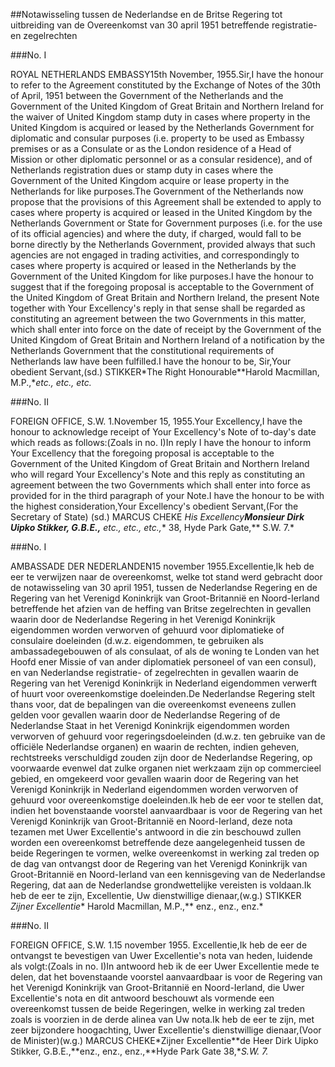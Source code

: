 <meta http-equiv='Content-Type' content='text/html; charset=utf-8' />

##Notawisseling tussen de Nederlandse en de Britse Regering tot uitbreiding van de Overeenkomst van 30 april 1951 betreffende registratie- en zegelrechten

###No. I 

ROYAL NETHERLANDS EMBASSY15th November, 1955.Sir,I have the honour to refer to the Agreement constituted by the Exchange of Notes of the 30th of April, 1951 between the Government of the Netherlands and the Government of the United Kingdom of Great Britain and Northern Ireland for the waiver of United Kingdom stamp duty in cases where property in the United Kingdom is acquired or leased by the Netherlands Government for diplomatic and consular purposes (i.e. property to be used as Embassy premises or as a Consulate or as the London residence of a Head of Mission or other diplomatic personnel or as a consular residence), and of Netherlands registration dues or stamp duty in cases where the Government of the United Kingdom acquire or lease property in the Netherlands for like purposes.The Government of the Netherlands now propose that the provisions of this Agreement shall be extended to apply to cases where property is acquired or leased in the United Kingdom by the Netherlands Government or State for Government purposes (i.e. for the use of its official agencies) and where the duty, if charged, would fall to be borne directly by the Netherlands Government, provided always that such agencies are not engaged in trading activities, and correspondingly to cases where property is acquired or leased in the Netherlands by the Government of the United Kingdom for like purposes.I have the honour to suggest that if the foregoing proposal is acceptable to the Government of the United Kingdom of Great Britain and Northern Ireland, the present Note together with Your Excellency's reply in that sense shall be regarded as constituting an agreement between the two Governments in this matter, which shall enter into force on the date of receipt by the Government of the United Kingdom of Great Britain and Northern Ireland of a notification by the Netherlands Government that the constitutional requirements of Netherlands law have been fulfilled.I have the honour to be, Sir,Your obedient Servant,(sd.) STIKKER*The Right Honourable**Harold Macmillan, M.P.,**etc., etc., etc.* 

###No. II 

FOREIGN OFFICE, S.W. 1.November 15, 1955.Your Excellency,I have the honour to acknowledge receipt of Your Excellency's Note of to-day's date which reads as follows:(Zoals in no. I)In reply I have the honour to inform Your Excellency that the foregoing proposal is acceptable to the Government of the United Kingdom of Great Britain and Northern Ireland who will regard Your Excellency's Note and this reply as constituting an agreement between the two Governments which shall enter into force as provided for in the third paragraph of your Note.I have the honour to be with the highest consideration,Your Excellency's obedient Servant,(For the Secretary of State) (sd.) MARCUS CHEKE *His Excellency**Monsieur Dirk Uipko Stikker, G.B.E.,** etc., etc., etc.,** 38, Hyde Park Gate,** S.W. 7.*

###No. I 

AMBASSADE DER NEDERLANDEN15 november 1955.Excellentie,Ik heb de eer te verwijzen naar de overeenkomst, welke tot stand werd gebracht door de notawisseling van 30 april 1951, tussen de Nederlandse Regering en de Regering van het Verenigd Koninkrijk van Groot-Britannië en Noord-Ierland betreffende het afzien van de heffing van Britse zegelrechten in gevallen waarin door de Nederlandse Regering in het Verenigd Koninkrijk eigendommen worden verworven of gehuurd voor diplomatieke of consulaire doeleinden (d.w.z. eigendommen, te gebruiken als ambassadegebouwen of als consulaat, of als de woning te Londen van het Hoofd ener Missie of van ander diplomatiek personeel of van een consul), en van Nederlandse registratie- of zegelrechten in gevallen waarin de Regering van het Verenigd Koninkrijk in Nederland eigendommen verwerft of huurt voor overeenkomstige doeleinden.De Nederlandse Regering stelt thans voor, dat de bepalingen van die overeenkomst eveneens zullen gelden voor gevallen waarin door de Nederlandse Regering of de Nederlandse Staat in het Verenigd Koninkrijk eigendommen worden verworven of gehuurd voor regeringsdoeleinden (d.w.z. ten gebruike van de officiële Nederlandse organen) en waarin de rechten, indien geheven, rechtstreeks verschuldigd zouden zijn door de Nederlandse Regering, op voorwaarde evenwel dat zulke organen niet werkzaam zijn op commercieel gebied, en omgekeerd voor gevallen waarin door de Regering van het Verenigd Koninkrijk in Nederland eigendommen worden verworven of gehuurd voor overeenkomstige doeleinden.Ik heb de eer voor te stellen dat, indien het bovenstaande voorstel aanvaardbaar is voor de Regering van het Verenigd Koninkrijk van Groot-Britannië en Noord-Ierland, deze nota tezamen met Uwer Excellentie's antwoord in die zin beschouwd zullen worden een overeenkomst betreffende deze aangelegenheid tussen de beide Regeringen te vormen, welke overeenkomst in werking zal treden op de dag van ontvangst door de Regering van het Verenigd Koninkrijk van Groot-Britannië en Noord-Ierland van een kennisgeving van de Nederlandse Regering, dat aan de Nederlandse grondwettelijke vereisten is voldaan.Ik heb de eer te zijn, Excellentie, Uw dienstwillige dienaar,(w.g.) STIKKER *Zijner Excellentie** Harold Macmillan, M.P.,** enz., enz., enz.*

###No. II 

FOREIGN OFFICE, S.W. 1.15 november 1955. Excellentie,Ik heb de eer de ontvangst te bevestigen van Uwer Excellentie's nota van heden, luidende als volgt:(Zoals in no. I)In antwoord heb ik de eer Uwer Excellentie mede te delen, dat het bovenstaande voorstel aanvaardbaar is voor de Regering van het Verenigd Koninkrijk van Groot-Britannië en Noord-Ierland, die Uwer Excellentie's nota en dit antwoord beschouwt als vormende een overeenkomst tussen de beide Regeringen, welke in werking zal treden zoals is voorzien in de derde alinea van Uw nota.Ik heb de eer te zijn, met zeer bijzondere hoogachting, Uwer Excellentie's dienstwillige dienaar,(Voor de Minister)(w.g.) MARCUS CHEKE*Zijner Excellentie**de Heer Dirk Uipko Stikker, G.B.E.,**enz., enz., enz.,**Hyde Park Gate 38,**S.W. 7.*
